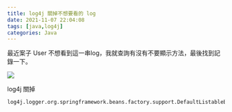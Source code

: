 ```yaml
---
title: log4j 關掉不想要看的 log
date: 2021-11-07 22:04:08
tags: [java,log4j]
categories: Java
---
```




最近案子 User 不想看到這一串log，我就查詢有沒有不要顯示方法，最後找到記錄一下。

<!--more-->

![](https://i.imgur.com/7Ft2GNZ.jpg)


log4j 關掉
```
log4j.logger.org.springframework.beans.factory.support.DefaultListableBeanFactory=ERROR

```